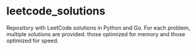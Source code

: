 # leetcode_solutions
Repository with LeetCode solutions in Python and Go. For each problem, multiple solutions are provided: those optimized for memory and those optimized for speed.
